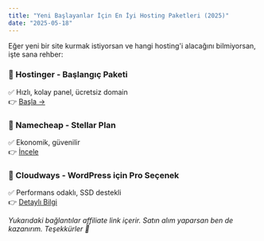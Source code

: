 ```yaml
---
title: "Yeni Başlayanlar İçin En İyi Hosting Paketleri (2025)"
date: "2025-05-18"
---
```


Eğer yeni bir site kurmak istiyorsan ve hangi hosting'i alacağını bilmiyorsan, işte sana rehber:

### 🥇 Hostinger - Başlangıç Paketi
✅ Hızlı, kolay panel, ücretsiz domain  
👉 [Başla →](https://www.hostg.xyz/SENIN-HOSTINGER-ID)

### 🥈 Namecheap - Stellar Plan
✅ Ekonomik, güvenilir  
👉 [İncele](https://www.namecheap.com/?aff=SENIN-NAMECHEAP-ID)

### 🥉 Cloudways - WordPress için Pro Seçenek
✅ Performans odaklı, SSD destekli  
👉 [Detaylı Bilgi](https://partner.cloudways.com/SENIN-CLOUDWAYS-ID)

*Yukarıdaki bağlantılar affiliate link içerir. Satın alım yaparsan ben de kazanırım. Teşekkürler 🙏*
